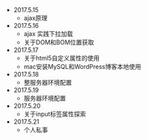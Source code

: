 - 2017.5.15
  - ajax原理
- 2017.5.16
  - ajax 实践下拉加载
  - 关于DOM和BOM位置获取
- 2017.5.17
  - 关于html5自定义属性的使用
  - mac安装MySQL和WordPress博客本地使用
- 2017.5.18
  - 整服务器环境配置
- 2017.5.19
  - 服务器环境配置
- 2017.5.20
  - 关于input标签属性探索
- 2017.5.21
  - 个人私事
